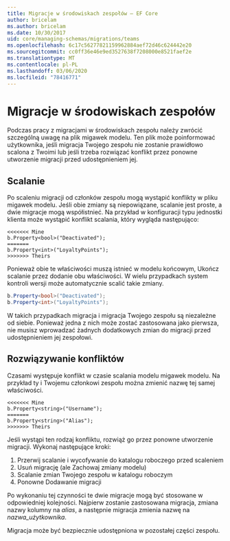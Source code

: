 ```yaml
---
title: Migracje w środowiskach zespołów — EF Core
author: bricelam
ms.author: bricelam
ms.date: 10/30/2017
uid: core/managing-schemas/migrations/teams
ms.openlocfilehash: 6c17c56277821159962884aef72d46c624442e20
ms.sourcegitcommit: cc0ff36e46e9ed3527638f7208000e8521faef2e
ms.translationtype: MT
ms.contentlocale: pl-PL
ms.lasthandoff: 03/06/2020
ms.locfileid: "78416771"
---
```

# <a name="migrations-in-team-environments"></a>Migracje w środowiskach zespołów

Podczas pracy z migracjami w środowiskach zespołu należy zwrócić szczególną uwagę na plik migawek modelu. Ten plik może poinformować użytkownika, jeśli migracja Twojego zespołu nie zostanie prawidłowo scalona z Twoimi lub jeśli trzeba rozwiązać konflikt przez ponowne utworzenie migracji przed udostępnieniem jej.

## <a name="merging"></a>Scalanie

Po scaleniu migracji od członków zespołu mogą wystąpić konflikty w pliku migawek modelu. Jeśli obie zmiany są niepowiązane, scalanie jest proste, a dwie migracje mogą współistnieć. Na przykład w konfiguracji typu jednostki klienta może wystąpić konflikt scalania, który wygląda następująco:

``` output
<<<<<<< Mine
b.Property<bool>("Deactivated");
=======
b.Property<int>("LoyaltyPoints");
>>>>>>> Theirs
```

Ponieważ obie te właściwości muszą istnieć w modelu końcowym, Ukończ scalanie przez dodanie obu właściwości. W wielu przypadkach system kontroli wersji może automatycznie scalić takie zmiany.

``` csharp
b.Property<bool>("Deactivated");
b.Property<int>("LoyaltyPoints");
```

W takich przypadkach migracja i migracja Twojego zespołu są niezależne od siebie. Ponieważ jedna z nich może zostać zastosowana jako pierwsza, nie musisz wprowadzać żadnych dodatkowych zmian do migracji przed udostępnieniem jej zespołowi.

## <a name="resolving-conflicts"></a>Rozwiązywanie konfliktów

Czasami występuje konflikt w czasie scalania modelu migawek modelu. Na przykład ty i Twojemu członkowi zespołu można zmienić nazwę tej samej właściwości.

``` output
<<<<<<< Mine
b.Property<string>("Username");
=======
b.Property<string>("Alias");
>>>>>>> Theirs
```

Jeśli wystąpi ten rodzaj konfliktu, rozwiąż go przez ponowne utworzenie migracji. Wykonaj następujące kroki:

1. Przerwij scalanie i wycofywanie do katalogu roboczego przed scaleniem
2. Usuń migrację (ale Zachowaj zmiany modelu)
3. Scalanie zmian Twojego zespołu w katalogu roboczym
4. Ponowne Dodawanie migracji

Po wykonaniu tej czynności te dwie migracje mogą być stosowane w odpowiedniej kolejności. Najpierw zostanie zastosowana migracja, zmiana nazwy kolumny na *alias*, a następnie migracja zmienia nazwę na *nazwa_użytkownika*.

Migracja może być bezpiecznie udostępniona w pozostałej części zespołu.
